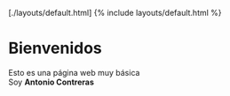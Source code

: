 [./layouts/default.html]
{% include layouts/default.html %}
<h1>Bienvenidos</h1>
Esto es una página web <en>muy</en> básica<br>
Soy <b>Antonio Contreras</b>
